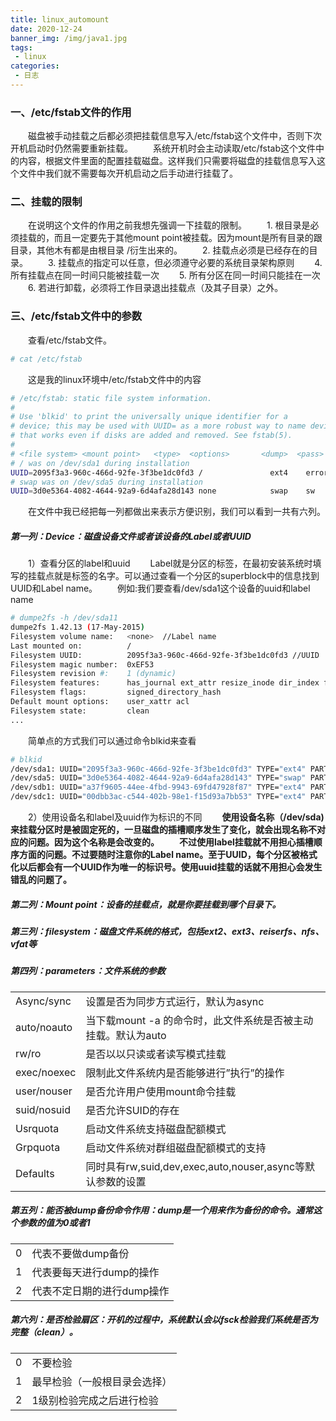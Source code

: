 ```yaml
---
title: linux_automount
date: 2020-12-24
banner_img: /img/java1.jpg
tags: 
 - linux
categories:
 - 日志
---
```


### 一、/etc/fstab文件的作用

　　磁盘被手动挂载之后都必须把挂载信息写入/etc/fstab这个文件中，否则下次开机启动时仍然需要重新挂载。
　　系统开机时会主动读取/etc/fstab这个文件中的内容，根据文件里面的配置挂载磁盘。这样我们只需要将磁盘的挂载信息写入这个文件中我们就不需要每次开机启动之后手动进行挂载了。

### 二、挂载的限制

　　在说明这个文件的作用之前我想先强调一下挂载的限制。
　　1. 根目录是必须挂载的，而且一定要先于其他mount point被挂载。因为mount是所有目录的跟目录，其他木有都是由根目录 /衍生出来的。
　　2. 挂载点必须是已经存在的目录。
　　3. 挂载点的指定可以任意，但必须遵守必要的系统目录架构原则
　　4. 所有挂载点在同一时间只能被挂载一次
　　5. 所有分区在同一时间只能挂在一次
　　6. 若进行卸载，必须将工作目录退出挂载点（及其子目录）之外。

### 三、/etc/fstab文件中的参数

　　查看/etc/fstab文件。

```bash
# cat /etc/fstab 
```

　　这是我的linux环境中/etc/fstab文件中的内容

```bash
# /etc/fstab: static file system information.
#
# Use 'blkid' to print the universally unique identifier for a
# device; this may be used with UUID= as a more robust way to name devices
# that works even if disks are added and removed. See fstab(5).
#
# <file system> <mount point>   <type>  <options>       <dump>  <pass>
# / was on /dev/sda1 during installation
UUID=2095f3a3-960c-466d-92fe-3f3be1dc0fd3 /               ext4    errors=remount-ro 0       1
# swap was on /dev/sda5 during installation
UUID=3d0e5364-4082-4644-92a9-6d4afa28d143 none            swap    sw              0       0
```

　　在文件中我已经把每一列都做出来表示方便识别，我们可以看到一共有六列。

##### 第一列：Device：磁盘设备文件或者该设备的Label或者UUID

　　1）查看分区的label和uuid
　　Label就是分区的标签，在最初安装系统时填写的挂载点就是标签的名字。可以通过查看一个分区的superblock中的信息找到UUID和Label name。
　　例如:我们要查看/dev/sda1这个设备的uuid和label name

```bash
# dumpe2fs -h /dev/sda11
dumpe2fs 1.42.13 (17-May-2015)
Filesystem volume name:   <none>  //Label name
Last mounted on:          /
Filesystem UUID:          2095f3a3-960c-466d-92fe-3f3be1dc0fd3 //UUID
Filesystem magic number:  0xEF53
Filesystem revision #:    1 (dynamic)
Filesystem features:      has_journal ext_attr resize_inode dir_index filetype needs_recovery extent flex_bg sparse_super large_file huge_file uninit_bg dir_nlink extra_isize
Filesystem flags:         signed_directory_hash 
Default mount options:    user_xattr acl
Filesystem state:         clean
...
```

　　简单点的方式我们可以通过命令blkid来查看

```bash
# blkid
/dev/sda1: UUID="2095f3a3-960c-466d-92fe-3f3be1dc0fd3" TYPE="ext4" PARTUUID="8c98aa8e-01"
/dev/sda5: UUID="3d0e5364-4082-4644-92a9-6d4afa28d143" TYPE="swap" PARTUUID="8c98aa8e-05"
/dev/sdb1: UUID="a37f9605-44ee-4fbd-9943-69fd47928f87" TYPE="ext4" PARTUUID="d86506b9-01"
/dev/sdc1: UUID="00dbb3ac-c544-402b-98e1-f15d93a7bb53" TYPE="ext4" PARTUUID="79e762ca-01"
```

　　2）使用设备名和label及uuid作为标识的不同
　　**使用设备名称（/dev/sda)来挂载分区时是被固定死的，一旦磁盘的插槽顺序发生了变化，就会出现名称不对应的问题。因为这个名称是会改变的。**
　　**不过使用label挂载就不用担心插槽顺序方面的问题。不过要随时注意你的Label name。至于UUID，每个分区被格式化以后都会有一个UUID作为唯一的标识号。使用uuid挂载的话就不用担心会发生错乱的问题了。**

##### 第二列：Mount point：设备的挂载点，就是你要挂载到哪个目录下。

##### 第三列：filesystem：磁盘文件系统的格式，包括ext2、ext3、reiserfs、nfs、vfat等

##### 第四列：parameters：文件系统的参数

|             |                                                              |
| ----------- | ------------------------------------------------------------ |
| Async/sync  | 设置是否为同步方式运行，默认为async                          |
| auto/noauto | 当下载mount -a 的命令时，此文件系统是否被主动挂载。默认为auto |
| rw/ro       | 是否以以只读或者读写模式挂载                                 |
| exec/noexec | 限制此文件系统内是否能够进行”执行”的操作                     |
| user/nouser | 是否允许用户使用mount命令挂载                                |
| suid/nosuid | 是否允许SUID的存在                                           |
| Usrquota    | 启动文件系统支持磁盘配额模式                                 |
| Grpquota    | 启动文件系统对群组磁盘配额模式的支持                         |
| Defaults    | 同时具有rw,suid,dev,exec,auto,nouser,async等默认参数的设置   |

##### 第五列：能否被dump备份命令作用：dump是一个用来作为备份的命令。通常这个参数的值为0或者1

|      |                            |
| ---- | -------------------------- |
| 0    | 代表不要做dump备份         |
| 1    | 代表要每天进行dump的操作   |
| 2    | 代表不定日期的进行dump操作 |

##### 第六列：是否检验扇区：开机的过程中，系统默认会以fsck检验我们系统是否为完整（clean）。

|      |                              |
| ---- | ---------------------------- |
| 0    | 不要检验                     |
| 1    | 最早检验（一般根目录会选择） |
| 2    | 1级别检验完成之后进行检验    |